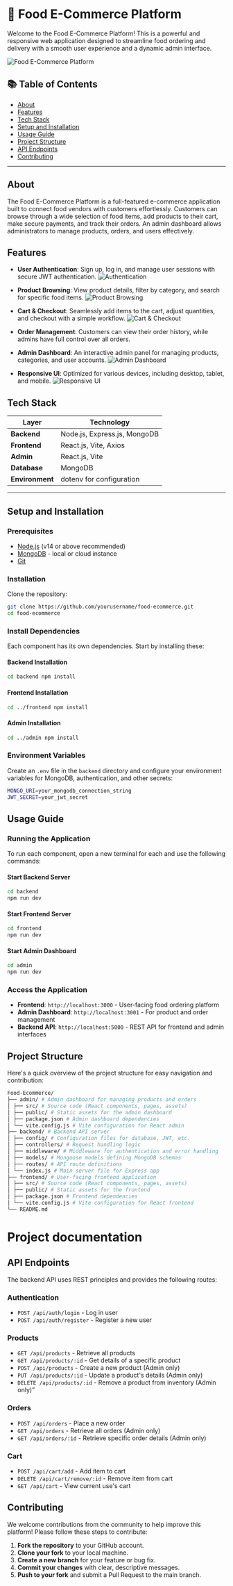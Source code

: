 # 🍲 Food E-Commerce Platform

Welcome to the Food E-Commerce Platform! This is a powerful and responsive web application designed to streamline food ordering and delivery with a smooth user experience and a dynamic admin interface.

![Food E-Commerce Platform](/frontend/src/assets/Screenshot%202024-11-05%20151550.png)

## 📚 Table of Contents

- [About](#about)
- [Features](#features)
- [Tech Stack](#tech-stack)
- [Setup and Installation](#setup-and-installation)
- [Usage Guide](#usage-guide)
- [Project Structure](#project-structure)
- [API Endpoints](#api-endpoints)
- [Contributing](#contributing)

---

## About

The Food E-Commerce Platform is a full-featured e-commerce application built to connect food vendors with customers effortlessly. Customers can browse through a wide selection of food items, add products to their cart, make secure payments, and track their orders. An admin dashboard allows administrators to manage products, orders, and users effectively.

## Features

- **User Authentication**: Sign up, log in, and manage user sessions with secure JWT authentication.
![Authentication](/frontend/src/assets/Screenshot%202024-11-05%20151609.png)
- **Product Browsing**: View product details, filter by category, and search for specific food items.
![Product Browsing](/frontend/src/assets/Screenshot%202024-11-05%20151647.png)
- **Cart & Checkout**: Seamlessly add items to the cart, adjust quantities, and checkout with a simple workflow.
![Cart & Checkout](/frontend/src/assets/Screenshot%202024-11-05%20151631.png)
- **Order Management**: Customers can view their order history, while admins have full control over all orders.

- **Admin Dashboard**: An interactive admin panel for managing products, categories, and user accounts.
![Admin Dashboard](/frontend/src/assets/Screenshot%202024-11-05%20153101.png)
- **Responsive UI**: Optimized for various devices, including desktop, tablet, and mobile.
![Responsive UI](/frontend/src/assets/Screenshot%202024-11-05%20153245.png)

## Tech Stack

| Layer          | Technology                         |
|----------------|------------------------------------|
| **Backend**    | Node.js, Express.js, MongoDB       |
| **Frontend**   | React.js, Vite, Axios              |
| **Admin**      | React.js, Vite                     |
| **Database**   | MongoDB                            |
| **Environment**| dotenv for configuration           |

---

## Setup and Installation

### Prerequisites

- [Node.js](https://nodejs.org/) (v14 or above recommended)
- [MongoDB](https://www.mongodb.com/) - local or cloud instance
- [Git](https://git-scm.com/)

### Installation

Clone the repository:

```bash
git clone https://github.com/yourusername/food-ecommerce.git
cd food-ecommerce
```

### Install Dependencies 
Each component has its own dependencies. Start by installing these:
#### Backend Installation 
```bash  
cd backend npm install
``` 
#### Frontend Installation 
```bash  
cd ../frontend npm install
```
#### Admin Installation 
```bash  
cd ../admin npm install
```
### Environment Variables 
Create an `.env` file in the `backend` directory and configure your environment variables for MongoDB, authentication, and other secrets:
```bash  
MONGO_URI=your_mongodb_connection_string 
JWT_SECRET=your_jwt_secret
 ```
## Usage Guide 
### Running the Application
To run each component, open a new terminal for each and use the following commands: 
#### Start Backend Server 
```bash 
cd backend 
npm run dev
``` 
#### Start Frontend Server 
```bash 
cd frontend
npm run dev
``` 
#### Start Admin Dashboard
```bash 
cd admin
npm run dev
``` 
### Access the Application 
* **Frontend**: `http://localhost:3000` - User-facing food ordering platform 
* **Admin Dashboard**: `http://localhost:3001` - For product and order management 
* **Backend API**: `http://localhost:5000` - REST API for frontend and admin interfaces 
## Project Structure 
Here's a quick overview of the project structure for easy navigation and contribution:
 ```bash
Food-Ecommerce/ 
├── admin/ # Admin dashboard for managing products and orders 
│ ├── src/ # Source code (React components, pages, assets) 
│ ├── public/ # Static assets for the admin dashboard 
│ ├── package.json # Admin dashboard dependencies 
│ └── vite.config.js # Vite configuration for React admin 
├── backend/ # Backend API server 
│ ├── config/ # Configuration files for database, JWT, etc. 
│ ├── controllers/ # Request handling logic 
│ ├── middleware/ # Middleware for authentication and error handling 
│ ├── models/ # Mongoose models defining MongoDB schemas 
│ ├── routes/ # API route definitions 
│ └── index.js # Main server file for Express app 
├── frontend/ # User-facing frontend application 
│ ├── src/ # Source code (React components, pages, assets) 
│ ├── public/ # Static assets for the frontend 
│ ├── package.json # Frontend dependencies 
│ └── vite.config.js # Vite configuration for React frontend 
└── README.md 
 ```
 # Project documentation


## API Endpoints
The backend API uses REST principles and provides the following routes: 
### Authentication 
* `POST /api/auth/login` - Log in user 
* `POST /api/auth/register` - Register a new user 
### Products 
* `GET /api/products` - Retrieve all products
* `GET /api/products/:id` - Get details of a specific product 
* `POST /api/products` - Create a new product (Admin only) 
* `PUT /api/products/:id` - Update a product's details (Admin only) 
* `DELETE /api/products/:id` - Remove a product from inventory (Admin only)”

### Orders 
* `POST /api/orders` - Place a new order 
* `GET /api/orders` - Retrieve all orders (Admin only)
* `GET /api/orders/:id` - Retrieve specific order details (Admin only) 
### Cart 
* `POST /api/cart/add` - Add item to cart 
* `DELETE /api/cart/remove/:id` - Remove item from cart
 * `GET /api/cart` - View current use's cart

## Contributing 
We welcome contributions from the community to help improve this platform! Please follow these steps to contribute: 
1. **Fork the repository** to your GitHub account. 
2. **Clone your fork** to your local machine. 
3. **Create a new branch** for your feature or bug fix. 
4. **Commit your changes** with clear, descriptive messages. 
5. **Push to your fork** and submit a Pull Request to the main branch.